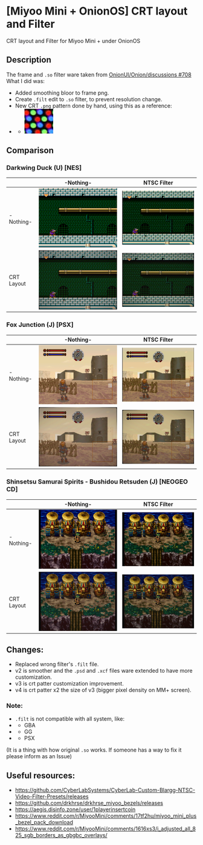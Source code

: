 # [Miyoo Mini + OnionOS] CRT layout and Filter
CRT layout and Filter for Miyoo Mini + under OnionOS

## Description
The frame and `.so` filter ware taken from [OnionUI/Onion/discussions #708](https://github.com/OnionUI/Onion/discussions/708)
What I did was:
- Added smoothing bloor to frame png.
- Create `.filt` edit to `.so` filter, to prevent resolution change.
- New CRT `.png` pattern done by hand, using this as a reference:
- - ![](.misc/CRT_screen_closeup-refrence.png)

## Comparison
### Darkwing Duck (U) [NES]
 |-Nothing-|NTSC Filter
:--|---|---
-Nothing-|![1](.misc/Darkwing%20Duck%20(U)%20[!].png)|![2](.misc/Darkwing%20Duck%20(U)%20[!]_NTSC.png)
CRT Layout|![3](.misc/Darkwing%20Duck%20(U)%20[!]_CRT.png)|![4](.misc/Darkwing%20Duck%20(U)%20[!]_CRT+NTSC.png)

### Fox Junction (J) [PSX]
 |-Nothing-|NTSC Filter
:--|---|---
-Nothing-|![1](.misc/Fox%20Junction%20(Japan).png)|![2](.misc/Fox%20Junction%20(Japan)_NTSC.png)
CRT Layout|![3](.misc/Fox%20Junction%20(Japan)_CRT.png)|![4](.misc/Fox%20Junction%20(Japan)_CRT+NTSC.png)

### Shinsetsu Samurai Spirits - Bushidou Retsuden (J) [NEOGEO CD]
 |-Nothing-|NTSC Filter
:--|---|---
-Nothing-|![1](.misc/Shinsetsu%20Samurai%20Spirits%20-%20Bushidou%20Retsuden%20(J).png)|![2](.misc/Shinsetsu%20Samurai%20Spirits%20-%20Bushidou%20Retsuden%20(J)_NTSC.png)
CRT Layout|![3](.misc/Shinsetsu%20Samurai%20Spirits%20-%20Bushidou%20Retsuden%20(J)_CRT.png)|![4](.misc/Shinsetsu%20Samurai%20Spirits%20-%20Bushidou%20Retsuden%20(J)_CRT+NTSC.png)

## Changes:
- Replaced wrong filter's `.filt` file.
- v2 is smoother and the `.psd` and `.xcf` files ware extended to have more customization.
- v3 is crt patter customization improvement.
- v4 is crt patter x2 the size of v3 (bigger pixel density on MM+ screen).

### Note:
- `.filt` is not compatible with all system, like:
- - GBA
- - GG
- - PSX

(It is a thing with how original `.so` works. If someone has a way to fix it please inform as an Issue)

## Useful resources:
- https://github.com/CyberLabSystems/CyberLab-Custom-Blargg-NTSC-Video-Filter-Presets/releases
- https://github.com/drkhrse/drkhrse_miyoo_bezels/releases
- https://aegis.disinfo.zone/user/1playerinsertcoin
- https://www.reddit.com/r/MiyooMini/comments/17tf2hu/miyoo_mini_plus_bezel_pack_download
- https://www.reddit.com/r/MiyooMini/comments/1616xs3/i_adjusted_all_825_sgb_borders_as_gbgbc_overlays/
